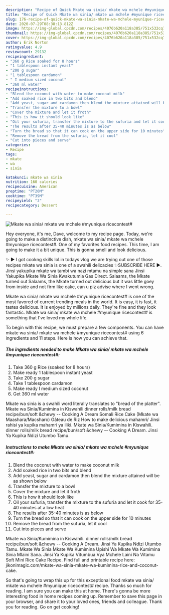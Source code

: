 ```yaml
---
description: "Recipe of Quick Mkate wa sinia/ mkate wa mchele #myunique ricecontest#"
title: "Recipe of Quick Mkate wa sinia/ mkate wa mchele #myunique ricecontest#"
slug: 176-recipe-of-quick-mkate-wa-sinia-mkate-wa-mchele-myunique-ricecontest
date: 2020-07-29T08:38:13.812Z
image: https://img-global.cpcdn.com/recipes/4076b620a118a385/751x532cq70/mkate-wa-sinia-mkate-wa-mchele-myunique-ricecontest-recipe-main-photo.jpg
thumbnail: https://img-global.cpcdn.com/recipes/4076b620a118a385/751x532cq70/mkate-wa-sinia-mkate-wa-mchele-myunique-ricecontest-recipe-main-photo.jpg
cover: https://img-global.cpcdn.com/recipes/4076b620a118a385/751x532cq70/mkate-wa-sinia-mkate-wa-mchele-myunique-ricecontest-recipe-main-photo.jpg
author: Erik Norton
ratingvalue: 4.9
reviewcount: 29132
recipeingredient:
- "360 g Rice soaked for 8 hours"
- "1 tablespoon instant yeast"
- "200 g sugar"
- "1 tablespoon cardamon"
- " I medium sized coconut"
- "360 ml water"
recipeinstructions:
- "Blend the coconut with water to make coconut milk"
- "Add soaked rice in two bits and blend"
- "Add yeast, sugar and cardamon then blend the mixture attained will be as shown below"
- "Transfer the mixture to a bowl"
- "Cover the mixture and let it froth"
- "This is how it should look like"
- "Oil your sufuria, transfer the mixture to the sufuria and let it cook for 35-40 minutes at a low heat"
- "The results after 35-40 minutes is as below"
- "Turn the bread so that it can cook on the upper side for 10 minutes"
- "Remove the bread from the sufuria, let it cool"
- "Cut into pieces and serve"
categories:
- Recipe
tags:
- mkate
- wa
- sinia

katakunci: mkate wa sinia 
nutrition: 160 calories
recipecuisine: American
preptime: "PT20M"
cooktime: "PT39M"
recipeyield: "3"
recipecategory: Dessert

---
```



![Mkate wa sinia/ mkate wa mchele #myunique ricecontest#](https://img-global.cpcdn.com/recipes/4076b620a118a385/751x532cq70/mkate-wa-sinia-mkate-wa-mchele-myunique-ricecontest-recipe-main-photo.jpg)

Hey everyone, it's me, Dave, welcome to my recipe page. Today, we're going to make a distinctive dish, mkate wa sinia/ mkate wa mchele #myunique ricecontest#. One of my favorites food recipes. This time, I am going to make it a bit unique. This is gonna smell and look delicious.

✨ ▶ I got cookng skills lol.in todays vlog we are trying out one of those recipes mkate wa sinia is one of a swahili delicacies ✨SUBSCRIBE HERE ▶. Jinsi yakupika mkate wa tambi wa nazi mtamu na simple sana Jinsi Yakupika Mkate Wa Sinia Kwakutumia Gas Direct. Salaams, the Mkate turned out Salaams, the Mkate turned out delicious but it was little goey from inside and not firm like cake, can u plz advise where I went wrong.

Mkate wa sinia/ mkate wa mchele #myunique ricecontest# is one of the most favored of current trending meals in the world. It is easy, it is fast, it tastes delicious. It is enjoyed by millions daily. They're fine and they look fantastic. Mkate wa sinia/ mkate wa mchele #myunique ricecontest# is something that I've loved my whole life.


To begin with this recipe, we must prepare a few components. You can have mkate wa sinia/ mkate wa mchele #myunique ricecontest# using 6 ingredients and 11 steps. Here is how you can achieve that.

<!--inarticleads1-->

##### The ingredients needed to make Mkate wa sinia/ mkate wa mchele #myunique ricecontest#:

1. Take 360 g Rice (soaked for 8 hours)
1. Make ready 1 tablespoon instant yeast
1. Take 200 g sugar
1. Take 1 tablespoon cardamon
1. Make ready  I medium sized coconut
1. Get 360 ml water


Mkate wa sinia is a swahili word literally translates to &#34;bread of the platter&#34;. Mkate wa Sinia/Kumimina in Kiswahili dinner rolls/milk bread recipe/bun/soft &amp;chewy -- Cooking A Dream Somali Rice Cake (Mkate wa Maashara/Macsharo) Gâteau de Riz How to make delicious mahamri/ Jinsi rahisi ya kupika mahamri ya iliki. Mkate wa Sinia/Kumimina in Kiswahili. dinner rolls/milk bread recipe/bun/soft &amp;chewy -- Cooking A Dream. Jinsi Ya Kupika Ndizi Utumbo Tamu. 

<!--inarticleads2-->

##### Instructions to make Mkate wa sinia/ mkate wa mchele #myunique ricecontest#:

1. Blend the coconut with water to make coconut milk
1. Add soaked rice in two bits and blend
1. Add yeast, sugar and cardamon then blend the mixture attained will be as shown below
1. Transfer the mixture to a bowl
1. Cover the mixture and let it froth
1. This is how it should look like
1. Oil your sufuria, transfer the mixture to the sufuria and let it cook for 35-40 minutes at a low heat
1. The results after 35-40 minutes is as below
1. Turn the bread so that it can cook on the upper side for 10 minutes
1. Remove the bread from the sufuria, let it cool
1. Cut into pieces and serve


Mkate wa Sinia/Kumimina in Kiswahili. dinner rolls/milk bread recipe/bun/soft &amp;chewy -- Cooking A Dream. Jinsi Ya Kupika Ndizi Utumbo Tamu. Mkate Wa Sinia Mkate Wa Kumimina Upishi Wa Mkate Wa Kumimina Sinia Mlaini Sana. Jinsi Ya Kupika Vitumbua Vya Mchele Laini Na Vitamu Soft Mini Rice Cake Recipe. Find full and printable recipe here: jikonimagic.com/mkate-wa-sinia-mkate-wa-kumimina-rice-and-coconut-cake. 

So that's going to wrap this up for this exceptional food mkate wa sinia/ mkate wa mchele #myunique ricecontest# recipe. Thanks so much for reading. I am sure you can make this at home. There's gonna be more interesting food in home recipes coming up. Remember to save this page in your browser, and share it to your loved ones, friends and colleague. Thank you for reading. Go on get cooking!
